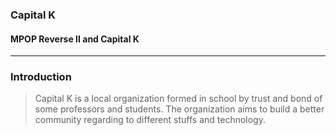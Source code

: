 ### Capital K
#### MPOP Reverse II and Capital K

---
### Introduction
> Capital K is a local organization formed in school by trust and bond of some professors and students. The organization aims to build a better community regarding to different stuffs and technology.